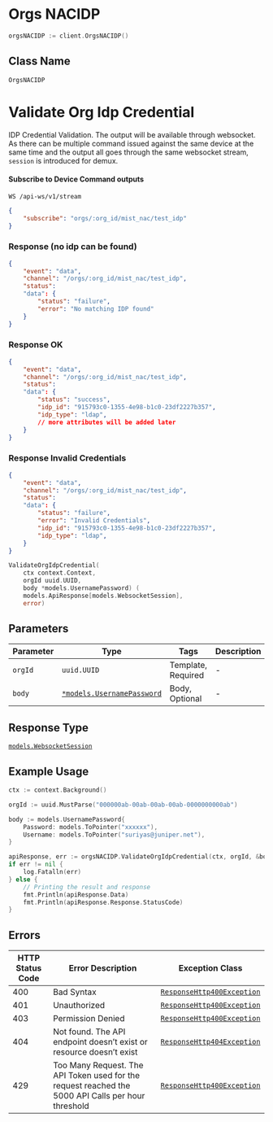 # Orgs NACIDP

```go
orgsNACIDP := client.OrgsNACIDP()
```

## Class Name

`OrgsNACIDP`


# Validate Org Idp Credential

IDP Credential Validation. The output will be available through websocket. As there can be multiple command issued against the same device at the same time and the output all goes through the same websocket stream, `session` is introduced for demux.

#### Subscribe to Device Command outputs

`WS /api-ws/v1/stream`

```json
{
    "subscribe": "orgs/:org_id/mist_nac/test_idp"
}

```

### Response (no idp can be found)

```json
{
    "event": "data",
    "channel": "/orgs/:org_id/mist_nac/test_idp",
    "status": 
    "data": {
        "status": "failure",
        "error": "No matching IDP found"
    }
}

```

### Response OK

```json
{
    "event": "data",
    "channel": "/orgs/:org_id/mist_nac/test_idp",
    "status": 
    "data": {
        "status": "success",
        "idp_id": "915793c0-1355-4e98-b1c0-23df2227b357",
        "idp_type": "ldap",
        // more attributes will be added later
    }
}

```

### Response Invalid Credentials

```json
{
    "event": "data",
    "channel": "/orgs/:org_id/mist_nac/test_idp",
    "status": 
    "data": {
        "status": "failure",
        "error": "Invalid Credentials",
        "idp_id": "915793c0-1355-4e98-b1c0-23df2227b357",
        "idp_type": "ldap",
    }
}

```

```go
ValidateOrgIdpCredential(
    ctx context.Context,
    orgId uuid.UUID,
    body *models.UsernamePassword) (
    models.ApiResponse[models.WebsocketSession],
    error)
```

## Parameters

| Parameter | Type | Tags | Description |
|  --- | --- | --- | --- |
| `orgId` | `uuid.UUID` | Template, Required | - |
| `body` | [`*models.UsernamePassword`](../../doc/models/username-password.md) | Body, Optional | - |

## Response Type

[`models.WebsocketSession`](../../doc/models/websocket-session.md)

## Example Usage

```go
ctx := context.Background()

orgId := uuid.MustParse("000000ab-00ab-00ab-00ab-0000000000ab")

body := models.UsernamePassword{
    Password: models.ToPointer("xxxxxx"),
    Username: models.ToPointer("suriyas@juniper.net"),
}

apiResponse, err := orgsNACIDP.ValidateOrgIdpCredential(ctx, orgId, &body)
if err != nil {
    log.Fatalln(err)
} else {
    // Printing the result and response
    fmt.Println(apiResponse.Data)
    fmt.Println(apiResponse.Response.StatusCode)
}
```

## Errors

| HTTP Status Code | Error Description | Exception Class |
|  --- | --- | --- |
| 400 | Bad Syntax | [`ResponseHttp400Exception`](../../doc/models/response-http-400-exception.md) |
| 401 | Unauthorized | [`ResponseHttp400Exception`](../../doc/models/response-http-400-exception.md) |
| 403 | Permission Denied | [`ResponseHttp400Exception`](../../doc/models/response-http-400-exception.md) |
| 404 | Not found. The API endpoint doesn’t exist or resource doesn’t exist | [`ResponseHttp404Exception`](../../doc/models/response-http-404-exception.md) |
| 429 | Too Many Request. The API Token used for the request reached the 5000 API Calls per hour threshold | [`ResponseHttp400Exception`](../../doc/models/response-http-400-exception.md) |

